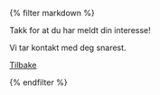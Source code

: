 {% filter markdown %}

Takk for at du har meldt din interesse!

Vi tar kontakt med deg snarest.

[Tilbake](/index.html)

{% endfilter %}

